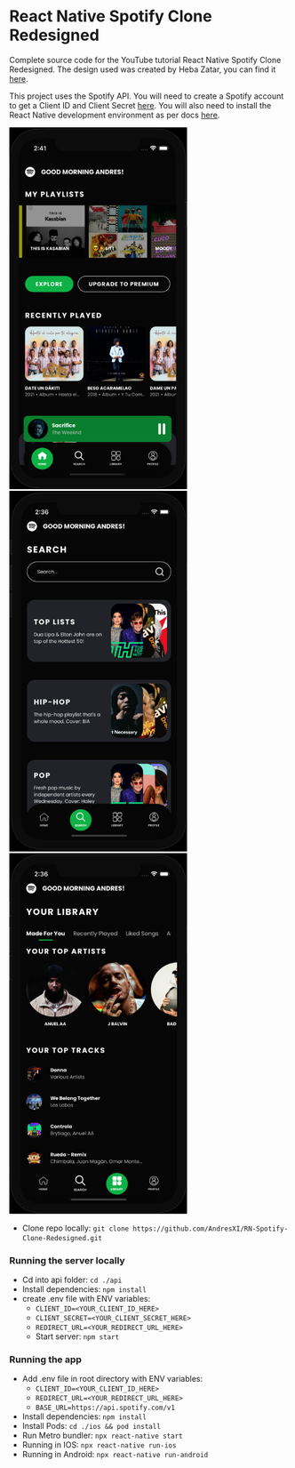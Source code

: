 # React Native Spotify Clone Redesigned

Complete source code for the YouTube tutorial React Native Spotify Clone Redesigned. The design used was created by Heba Zatar, you can find it [here](https://www.behance.net/gallery/110213585/SPOTIFY-REDESIGN-UIUX-DESIGN-FREE?tracking_source=).

This project uses the Spotify API. You will need to create a Spotify account to get a Client ID and Client Secret [here](https://developer.spotify.com/dashboard/). You will also need to install the React Native development environment as per docs [here](https://reactnative.dev/docs/0.65/environment-setup).

<!-- ![Home](./screenshots/home.png) ![search](./screenshots/search.png) ![search2](./screenshots/search2.png) ![library](./screenshots/library.png)
![profile](./screenshots/profile.png) ![player](./screenshots/track-player.png) ![artist](./screenshots/artist.png) -->

<img src="https://github.com/AndresXI/RN-Spotify-Clone-Redesigned/blob/main/screenshots/home.png?raw=true" width=320 /> <img src="https://github.com/AndresXI/RN-Spotify-Clone-Redesigned/blob/main/screenshots/search.png?raw=true" width=320 /> <img src="https://github.com/AndresXI/RN-Spotify-Clone-Redesigned/blob/main/screenshots/library.png?raw=true" width=320 />

- Clone repo locally: `git clone https://github.com/AndresXI/RN-Spotify-Clone-Redesigned.git`

### Running the server locally

- Cd into api folder: `cd ./api`
- Install dependencies: `npm install`
- create .env file with ENV variables:
  - `CLIENT_ID=<YOUR_CLIENT_ID_HERE>`
  - `CLIENT_SECRET=<YOUR_CLIENT_SECRET_HERE>`
  - `REDIRECT_URL=<YOUR_REDIRECT_URL_HERE>`
  - Start server: `npm start`

### Running the app

- Add .env file in root directory with ENV variables:
  - `CLIENT_ID=<YOUR_CLIENT_ID_HERE>`
  - `REDIRECT_URL=<YOUR_REDIRECT_URL_HERE>`
  - `BASE_URL=https://api.spotify.com/v1`
- Install dependencies: `npm install`
- Install Pods: `cd ./ios && pod install`
- Run Metro bundler: `npx react-native start`
- Running in IOS: `npx react-native run-ios`
- Running in Android: `npx react-native run-android`
